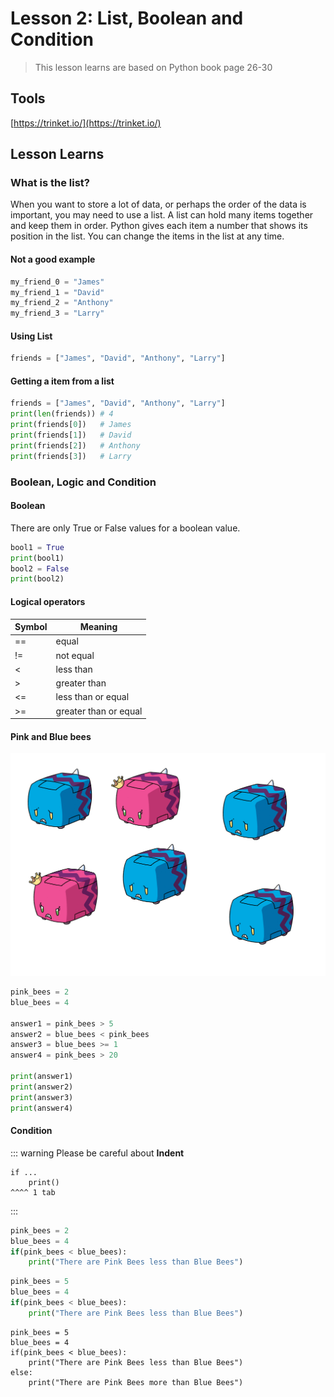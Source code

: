 # Lesson 2: List, Boolean and Condition

> This lesson learns are based on Python book page 26-30


## Tools
[https://trinket.io/](https://trinket.io/)


## Lesson Learns

### What is the list?

When you want to store a lot of data, or perhaps the order of the data is important, you may need to use a list. A list can hold many items together and keep them in order. Python gives each item a number that shows its position in the list. You can change the items in the list at any time.

#### Not a good example
```python
my_friend_0 = "James"
my_friend_1 = "David"
my_friend_2 = "Anthony"
my_friend_3 = "Larry"
```
#### Using List
```python
friends = ["James", "David", "Anthony", "Larry"]
```
#### Getting a item from a list
```python
friends = ["James", "David", "Anthony", "Larry"]
print(len(friends)) # 4
print(friends[0])   # James
print(friends[1])   # David
print(friends[2])   # Anthony
print(friends[3])   # Larry
```

### Boolean, Logic and Condition

#### Boolean
There are only True or False values for a boolean value.
```python
bool1 = True
print(bool1)
bool2 = False
print(bool2)
```

#### Logical operators

| Symbol | Meaning |
| --|---|
| == | equal
|!=| not equal
|<| less than
|>| greater than
|<=| less than or equal
|>= | greater than or equal



#### Pink and Blue bees

![bee](./bee.png)


```python
pink_bees = 2
blue_bees = 4

answer1 = pink_bees > 5
answer2 = blue_bees < pink_bees 
answer3 = blue_bees >= 1
answer4 = pink_bees > 20

print(answer1)
print(answer2)
print(answer3)
print(answer4)
```

#### Condition
::: warning
Please be careful about **Indent**

```
if ...
	print()
^^^^ 1 tab
```
:::
```python
pink_bees = 2
blue_bees = 4
if(pink_bees < blue_bees):
	print("There are Pink Bees less than Blue Bees")
```
```python
pink_bees = 5
blue_bees = 4
if(pink_bees < blue_bees):
	print("There are Pink Bees less than Blue Bees")
```
```python{5,6}
pink_bees = 5
blue_bees = 4
if(pink_bees < blue_bees):
	print("There are Pink Bees less than Blue Bees")
else:
	print("There are Pink Bees more than Blue Bees")
```
<!--stackedit_data:
eyJoaXN0b3J5IjpbMTA0NDUxMDA5MiwxOTkyODI1MjIzLDE0Nz
E4MTMxNTksNzMwOTk4MTE2XX0=
-->